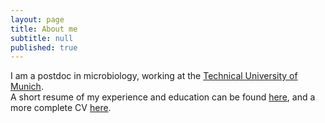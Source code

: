 ```yaml
---
layout: page
title: About me
subtitle: null
published: true
---
```



I am a postdoc in microbiology, working at the [Technical University of Munich](https://www.tum.de/).   
A short resume of my experience and education can be found [here](https://angelovangel.github.io/resume), and a more complete CV [here](https://angelovangel.github.io/cv).
